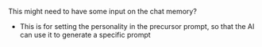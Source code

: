 This might need to have some input on the chat memory? 

- This is for setting the personality in the precursor prompt, so that the AI can use it to generate a specific prompt